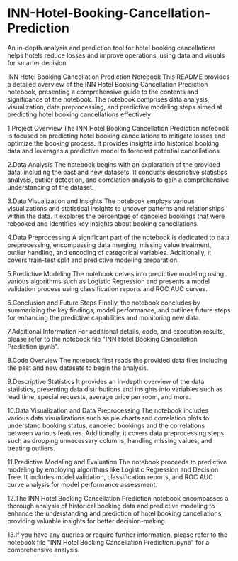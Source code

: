 # INN-Hotel-Booking-Cancellation-Prediction

An in-depth analysis and prediction tool for hotel booking cancellations helps hotels reduce losses and improve operations, using data and visuals for smarter decision

INN Hotel Booking Cancellation Prediction Notebook This README provides a detailed overview of the INN Hotel Booking Cancellation Prediction notebook, presenting a comprehensive guide to the contents and significance of the notebook. The notebook comprises data analysis, visualization, data preprocessing, and predictive modeling steps aimed at predicting hotel booking cancellations effectively

1.Project Overview The INN Hotel Booking Cancellation Prediction notebook is focused on predicting hotel booking cancellations to mitigate losses and optimize the booking process. It provides insights into historical booking data and leverages a predictive model to forecast potential cancellations.

2.Data Analysis The notebook begins with an exploration of the provided data, including the past and new datasets. It conducts descriptive statistics analysis, outlier detection, and correlation analysis to gain a comprehensive understanding of the dataset.

3.Data Visualization and Insights The notebook employs various visualizations and statistical insights to uncover patterns and relationships within the data. It explores the percentage of canceled bookings that were rebooked and identifies key insights about booking cancellations.

4.Data Preprocessing A significant part of the notebook is dedicated to data preprocessing, encompassing data merging, missing value treatment, outlier handling, and encoding of categorical variables. Additionally, it covers train-test split and predictive modeling preparation.

5.Predictive Modeling The notebook delves into predictive modeling using various algorithms such as Logistic Regression and presents a model validation process using classification reports and ROC AUC curves.

6.Conclusion and Future Steps Finally, the notebook concludes by summarizing the key findings, model performance, and outlines future steps for enhancing the predictive capabilities and monitoring new data.

7.Additional Information For additional details, code, and execution results, please refer to the notebook file "INN Hotel Booking Cancellation Prediction.ipynb".

8.Code Overview The notebook first reads the provided data files including the past and new datasets to begin the analysis.

9.Descriptive Statistics It provides an in-depth overview of the data statistics, presenting data distributions and insights into variables such as lead time, special requests, average price per room, and more.

10.Data Visualization and Data Preprocessing The notebook includes various data visualizations such as pie charts and correlation plots to understand booking status, canceled bookings and the correlations between various features. Additionally, it covers data preprocessing steps such as dropping unnecessary columns, handling missing values, and treating outliers.

11.Predictive Modeling and Evaluation The notebook proceeds to predictive modeling by employing algorithms like Logistic Regression and Decision Tree. It includes model validation, classification reports, and ROC AUC curve analysis for model performance assessment.

12.The INN Hotel Booking Cancellation Prediction notebook encompasses a thorough analysis of historical booking data and predictive modeling to enhance the understanding and prediction of hotel booking cancellations, providing valuable insights for better decision-making.

13.If you have any queries or require further information, please refer to the notebook file "INN Hotel Booking Cancellation Prediction.ipynb" for a comprehensive analysis.
